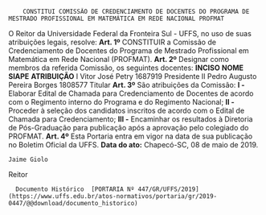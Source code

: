         CONSTITUI COMISSÃO DE CREDENCIAMENTO DE DOCENTES DO PROGRAMA DE MESTRADO PROFISSIONAL EM MATEMÁTICA EM REDE NACIONAL PROFMAT  

 O Reitor da Universidade Federal da Fronteira Sul - UFFS, no uso de suas atribuições legais, resolve:   **Art. 1º**  CONSTITUIR a Comissão de Credenciamento de Docentes do Programa de Mestrado Profissional em Matemática em Rede Nacional (PROFMAT).   **Art. 2º**  Designar como membros da referida Comissão, os seguintes docentes:     **INCISO**   **NOME**   **SIAPE**   **ATRIBUIÇÃO**     I   Vitor José Petry   1687919   Presidente     II   Pedro Augusto Pereira Borges   1808577   Titular       **Art. 3º**  São atribuições da Comissão: **I -**  Elaborar Edital de Chamada para Credenciamento de Docentes de acordo com o Regimento interno do Programa e do Regimento Nacional; **II -**  Proceder à seleção dos candidatos inscritos de acordo com o Edital de Chamada para Credenciamento; **III -**  Encaminhar os resultados à Diretoria de Pós-Graduação para publicação após a aprovação pelo colegiado do PROFMAT.   **Art. 4º**  Esta Portaria entra em vigor na data de sua publicação no Boletim Oficial da UFFS.        **Data do ato:** Chapecó-SC, 08 de maio de 2019.   
 

    Jaime Giolo   
 Reitor 

      Documento Histórico  [PORTARIA Nº 447/GR/UFFS/2019](https://www.uffs.edu.br/atos-normativos/portaria/gr/2019-0447/@@download/documento_historico)     
      